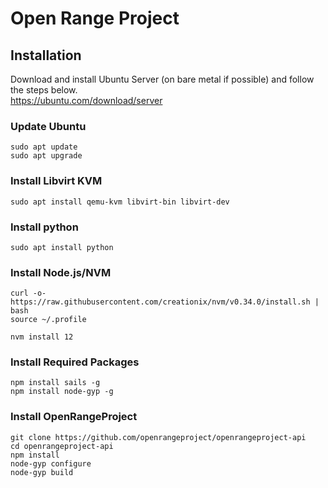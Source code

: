 # Open Range Project

## Installation
Download and install Ubuntu Server (on bare metal if possible) and follow the steps below.  
https://ubuntu.com/download/server  

### Update Ubuntu
`sudo apt update`    
`sudo apt upgrade`  

### Install Libvirt KVM
`sudo apt install qemu-kvm libvirt-bin libvirt-dev`  

### Install python
`sudo apt install python`  

### Install Node.js/NVM
`curl -o- https://raw.githubusercontent.com/creationix/nvm/v0.34.0/install.sh | bash`    
`source ~/.profile`  

`nvm install 12` 

### Install Required Packages  
`npm install sails -g`  
`npm install node-gyp -g`  

### Install OpenRangeProject 
`git clone https://github.com/openrangeproject/openrangeproject-api`  
`cd openrangeproject-api`  
`npm install`  
`node-gyp configure`  
`node-gyp build`

